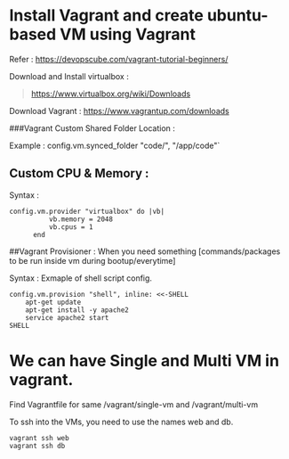 # Install Vagrant and create ubuntu-based VM using Vagrant

Refer : https://devopscube.com/vagrant-tutorial-beginners/

Download and Install virtualbox :

> https://www.virtualbox.org/wiki/Downloads

Download Vagrant :
https://www.vagrantup.com/downloads


###Vagrant Custom Shared Folder Location :

Example : 
    config.vm.synced_folder "code/", "/app/code"`


## Custom CPU & Memory : 
 Syntax :
  ```
  config.vm.provider "virtualbox" do |vb|
            vb.memory = 2048
            vb.cpus = 1
        end
 ```

##Vagrant Provisioner : 
When you need something [commands/packages to be run inside vm during bootup/everytime]

Syntax : Exmaple of shell script config.
```
config.vm.provision "shell", inline: <<-SHELL 
    apt-get update
    apt-get install -y apache2
    service apache2 start
SHELL
```
# We can have Single and Multi VM in vagrant.

Find Vagrantfile for same /vagrant/single-vm and /vagrant/multi-vm

To ssh into the VMs, you need to use the names web and db.
```
vagrant ssh web
vagrant ssh db
```
